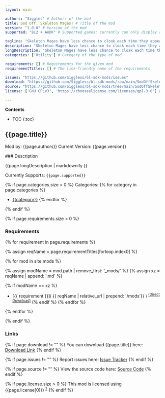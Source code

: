 ```yaml
---
layout: main

authors: "Siggles" # Authors of the mod
title: Sod Off, Skeleton Mages! # Title of the mod
version: "1.0.0" # Version of the mod
supported: "BL2 + AoDK" # Supported games; currently can only display as "BL2", "BL2 + TPS", or "TPS"

tagline: "Skeleton Mages have less chance to cloak each time they appear." # A short description of the mod itself.
description: "Skeleton Mages have less chance to cloak each time they appear." # This is set in order to keep the SEO proper
longDescription: "Skeleton Mages have less chance to cloak each time they appear." # Description of what the mod can do
categories: ['Utility'] # Category of the type of mod

requirements: [] # Requirements for the given mod
requirementTitles: [] # The link-friendly name of the requirements

issues: "https://github.com/Siggless/bl-sdk-mods/issues"
download: "https://github.com/Siggless/bl-sdk-mods/raw/main/SodOffSkeletonMages/SodOffSkeletonMages.zip"
source: "https://github.com/Siggless/bl-sdk-mods/tree/main/SodOffSkeletonMages" # Link to source code
license: ['GNU GPLv3', 'https://choosealicense.com/licenses/gpl-3.0'] # License name, link about the license from https://choosealicense.com/

---
```

**Contents**
* TOC
{:toc}

## {{page.title}}

Mod by: {{page.authors}}
Current Version: {{page.version}}

<p></p>
### Description

{{page.longDescription | markdownify }}

Currently Supports: `{{page.supported}}`

{% if page.categories.size > 0 %}
Categories:
{% for category in page.categories %}
  * [{{category}}](/types/{{category}})
{% endfor %}
<p></p>
{% endif %}

{% if page.requirements.size > 0 %}
### Requirements

{% for requirement in page.requirements %}

{% assign reqName = page.requirementTitles[forloop.index0] %}

{% for mod in site.mods %}

{% assign modName = mod.path | remove_first: '_mods/' %}
{% assign xz = reqName | append: '.md' %}

{% if modName == xz %}
* [{{ requirement }}]( {{ reqName | relative_url | prepend: '/mods'}} ) <sup>[(Direct Download)]({{mod.download}})</sup>
{% endif %}
{% endfor %}

{% endfor %}
<p></p>
{% endif %}

### Links

{% if page.download != "" %}
You can download {{page.title}} here: [Download Link]({{page.download}})
{% endif %}

{% if page.issues != "" %}
Report issues here: [Issue Tracker]({{page.issues}})
{% endif %}

{% if page.source != "" %}
View the source code here: [Source Code]({{page.source}})
{% endif %}

{% if page.license.size > 0 %}
This mod is licensed using {{page.license[0]}} <sup>[?]({{page.license[1]}})</sup>
{% endif %}
